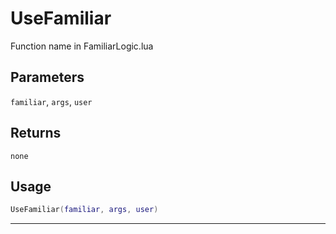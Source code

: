 # UseFamiliar
Function name in FamiliarLogic.lua
## Parameters
`familiar`, `args`, `user`
## Returns
`none`
## Usage
```lua
UseFamiliar(familiar, args, user)
```
---
